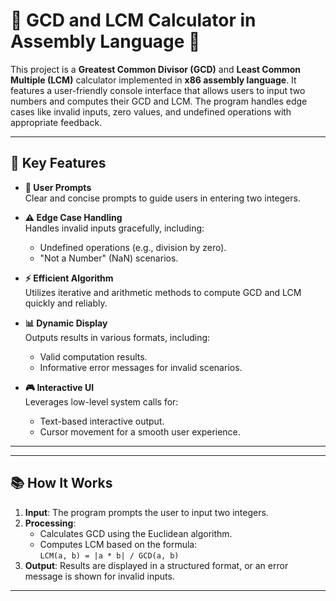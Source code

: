 # 🌟 GCD and LCM Calculator in Assembly Language 🌟

This project is a **Greatest Common Divisor (GCD)** and **Least Common Multiple (LCM)** calculator implemented in **x86 assembly language**. It features a user-friendly console interface that allows users to input two numbers and computes their GCD and LCM. The program handles edge cases like invalid inputs, zero values, and undefined operations with appropriate feedback.

---

## 🔑 Key Features

- **🔢 User Prompts**  
  Clear and concise prompts to guide users in entering two integers.

- **⚠️ Edge Case Handling**  
  Handles invalid inputs gracefully, including:  
  - Undefined operations (e.g., division by zero).  
  - "Not a Number" (NaN) scenarios.  

- **⚡ Efficient Algorithm**  
  Utilizes iterative and arithmetic methods to compute GCD and LCM quickly and reliably.

- **📊 Dynamic Display**  
  Outputs results in various formats, including:  
  - Valid computation results.  
  - Informative error messages for invalid scenarios.  

- **🎮 Interactive UI**  
  Leverages low-level system calls for:  
  - Text-based interactive output.  
  - Cursor movement for a smooth user experience.  

---
---
## 📚 How It Works

1. **Input**: The program prompts the user to input two integers.  
2. **Processing**:  
   - Calculates GCD using the Euclidean algorithm. 
   - Computes LCM based on the formula:  
     `LCM(a, b) = |a * b| / GCD(a, b)`  
3. **Output**: Results are displayed in a structured format, or an error message is shown for invalid inputs.

---

